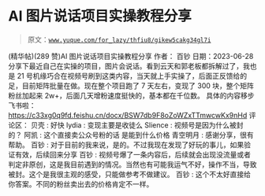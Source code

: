 # AI 图片说话项目实操教程分享

> 原文：[`www.yuque.com/for_lazy/thfiu8/gikew5cakg34gl7i`](https://www.yuque.com/for_lazy/thfiu8/gikew5cakg34gl7i)

<ne-h2 id="38c4f87a" data-lake-id="38c4f87a"><ne-heading-ext><ne-heading-anchor></ne-heading-anchor><ne-heading-fold></ne-heading-fold></ne-heading-ext><ne-heading-content><ne-text id="ub4d5f870">(精华帖)(289 赞)AI 图片说话项目实操教程分享</ne-text></ne-heading-content></ne-h2> <ne-p id="ud2bf84e5" data-lake-id="ud2bf84e5"><ne-text id="ua2eaaeb3">作者： 百钞</ne-text></ne-p> <ne-p id="uce92934b" data-lake-id="uce92934b"><ne-text id="u8a101705">日期：2023-06-28</ne-text></ne-p> <ne-p id="u7483bc8e" data-lake-id="u7483bc8e"><ne-text id="u716c2252">分享下最近自己在实操的项目，图片会说话。看到云天和郭老板都拆解过了，我也是 21 号机缘巧合在视频号刷到这类内容，当天就上手实操了，后面正反馈给的足，目前矩阵批量在做。现在整个项目跑了 7 天左右，变现了 300 块，整个矩阵粉丝加起来 2w+，后面几天增粉速度挺快的，基本都在千位数。</ne-text></ne-p> <ne-p id="ud380f3ad" data-lake-id="ud380f3ad"><ne-text id="ucc4feb87">具体的内容移步飞书啦：</ne-text>[<ne-text id="ucf964c59">https://c33xg0q9fd.feishu.cn/docx/BSW7db9F8oZoWZxTTmwcwKx9nHd</ne-text>](https://c33xg0q9fd.feishu.cn/docx/BSW7db9F8oZoWZxTTmwcwKx9nHd)</ne-p> <ne-hole id="u0cf18bd0" data-lake-id="u0cf18bd0"><ne-card data-card-name="hr" data-card-type="block" id="HAkCr" data-event-boundary="card"><ne-p id="ue11ec905" data-lake-id="ue11ec905"><ne-text id="ud6a2b8c8">评论区：</ne-text></ne-p> <ne-p id="ua9c27b77" data-lake-id="ua9c27b77"><ne-text id="ubaf186c2">贝壳 : 好快</ne-text> <ne-text id="ua467226f">lydia : 变现主要是收徒么</ne-text> <ne-text id="u07a8775c">Slience : 视频号是因为什么被封的？</ne-text> <ne-text id="u1e74673d">阿凯 : 这个直接卖公众号粉的话 是能到什么价格</ne-text> <ne-text id="u31d88d6f">青空明月 : 感谢分享，很有帮助。</ne-text> <ne-text id="ub269e370">百钞 : 对于目前的我来说，是的。不过我现在发现了好玩的事儿，如果验证有效，后续回来分享</ne-text> <ne-text id="u27627276">百钞 : 视频号爆了一条内容后，后续就会出现没流量或者判定非原创，这是我目前遇到的情况。当然也有可能我运气不好，操作不当，导致被封。这个是我很主观的感受，只能做参考不做建议。</ne-text> <ne-text id="ucc1a14bc">百钞 : 这个不太好直接给你答案。不同的粉丝卖出去的价格肯定不一样。</ne-text></ne-p></ne-card></ne-hole>